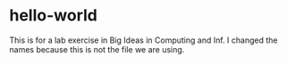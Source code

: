 # hello-world
This is for a lab exercise in Big Ideas in Computing and Inf. I changed the names because this is not the file we are using. 
